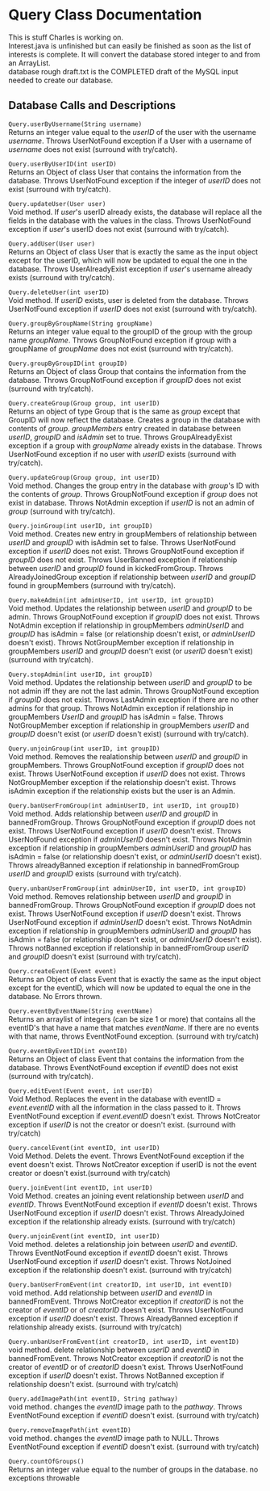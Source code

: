# Query Class Documentation
This is stuff Charles is working on.  
Interest.java is unfinished but can easily be finished as soon as the list of interests is complete. It will convert the database stored integer to and from an ArrayList.  
database rough draft.txt is the COMPLETED draft of the MySQL input needed to create our database.

## Database Calls and Descriptions
`Query.userByUsername(String username)`  
Returns an integer value equal to the *userID* of the user with the username *username*. Throws UserNotFound exception if a User with a username of *username* does not exist (surround with try/catch).  

`Query.userByUserID(int userID)`  
Returns an Object of class User that contains the information from the database. Throws UserNotFound exception if the integer of *userID* does not exist (surround with try/catch).  

`Query.updateUser(User user)`  
Void method. If *user*'s userID already exists, the database will replace all the fields in the database with the values in the class. Throws UserNotFound exception if *user*'s userID does not exist (surround with try/catch).  

`Query.addUser(User user)`  
Returns an Object of class User that is exactly the same as the input object except for the userID, which will now be updated to equal the one in the database. Throws UserAlreadyExist exception if *user*'s username already exists (surround with try/catch).  

`Query.deleteUser(int userID)`  
Void method. If *userID* exists, user is deleted from the database.
Throws UserNotFound exception if *userID* does not exist (surround with try/catch).  

`Query.groupByGroupName(String groupName)`  
Returns an integer value equal to the groupID of the group with the group name *groupName*. Throws GroupNotFound exception if group with a groupName of *groupName* does not exist (surround with try/catch).  

`Query.groupByGroupID(int groupID)`  
Returns an Object of class Group that contains the information from the database. Throws GroupNotFound exception if *groupID* does not exist (surround with try/catch).  

`Query.createGroup(Group group, int userID)`  
Returns an object of type Group that is the same as *group* except that GroupID will now reflect the database. Creates a group in the database with contents of *group*. *groupMembers* entry created in database between *userID*, *groupID* and *isAdmin* set to true. Throws GroupAlreadyExist exception if a group with *groupName* already exists in the database. Throws UserNotFound exception if no user with *userID* exists (surround with try/catch).  

`Query.updateGroup(Group group, int userID)`  
Void method. Changes the group entry in the database with *group*'s ID with the contents of *group*. Throws GroupNotFound exception if *group* does not exist in database. Throws NotAdmin exception if *userID* is not an admin of *group* (surround with try/catch).  

`Query.joinGroup(int userID, int groupID)`  
Void method. Creates new entry in groupMembers of relationship between *userID* and *groupID* with isAdmin set to false. Throws UserNotFound exception if *userID* does not exist. Throws GroupNotFound exception if *groupID* does not exist. Throws UserBanned exception if relationship between *userID* and *groupID* found in kickedFromGroup. Throws AlreadyJoinedGroup exception if relationship between *userID* and *groupID* found in groupMembers (surround with try/catch).

`Query.makeAdmin(int adminUserID, int userID, int groupID)`  
Void method. Updates the relationship between *userID* and *groupID* to be admin. Throws GroupNotFound exception if *groupID* does not exist. Throws NotAdmin exception if relationship in groupMembers *adminUserID* and *groupID* has isAdmin = false (or relationship doesn't exist, or *adminUserID* doesn't exist). Throws NotGroupMember exception if relationship in groupMembers *userID* and *groupID* doesn't exist (or *userID* doesn't exist) (surround with try/catch).

`Query.stopAdmin(int userID, int groupID)`  
Void method. Updates the relationship between *userID* and *groupID* to be not admin iff they are not the last admin.  Throws GroupNotFound exception if *groupID* does not exist. Throws LastAdmin exception if there are no other admins for that group. Throws NotAdmin exception if relationship in groupMembers *UserID* and *groupID* has isAdmin = false. Throws NotGroupMember exception if relationship in groupMembers *userID* and *groupID* doesn't exist (or *userID* doesn't exist) (surround with try/catch).

`Query.unjoinGroup(int userID, int groupID)`  
Void method.  Removes the realationship between *userID* and *groupID* in groupMembers. Throws GroupNotFound exception if *groupID* does not exist.  Throws UserNotFound exception if *userID* does not exist.  Throws NotGroupMember exception if the relationship doesn't exist.  Throws isAdmin exception if the relationship exists but the user is an Admin.

`Query.banUserFromGroup(int adminUserID, int userID, int groupID)`  
Void method. Adds relationship between *userID* and *groupID* in bannedFromGroup. Throws GroupNotFound exception if *groupID* does not exist. Throws UserNotFound exception if *userID* doesn't exist.  Throws UserNotFound exception if *adminUserID* doesn't exist. Throws NotAdmin exception if relationship in groupMembers *adminUserID* and *groupID* has isAdmin = false (or relationship doesn't exist, or *adminUserID* doesn't exist). Throws alreadyBanned exception if relationship in bannedFromGroup *userID* and *groupID* exists (surround with try/catch).

`Query.unbanUserFromGroup(int adminUserID, int userID, int groupID)`  
Void method. Removes relationship between *userID* and *groupID* in bannedFromGroup. Throws GroupNotFound exception if *groupID* does not exist. Throws UserNotFound exception if *userID* doesn't exist.  Throws UserNotFound exception if *adminUserID* doesn't exist. Throws NotAdmin exception if relationship in groupMembers *adminUserID* and *groupID* has isAdmin = false (or relationship doesn't exist, or *adminUserID* doesn't exist). Throws notBanned exception if relationship in bannedFromGroup *userID* and *groupID* doesn't exist (surround with try/catch).

`Query.createEvent(Event event)`  
Returns an Object of class Event that is exactly the same as the input object except for the eventID, which will now be updated to equal the one in the database. No Errors thrown.

`Query.eventByEventName(String eventName)`  
Returns an arraylist of integers (can be size 1 or more) that contains all the eventID's that have a name that matches *eventName*.  If there are no events with that name, throws EventNotFound exception. (surround with try/catch)

`Query.eventByEventID(int eventID)`  
 Returns an Object of class Event that contains the information from the database. Throws EventNotFound exception if *eventID* does not exist (surround with try/catch).

`Query.editEvent(Event event, int userID)`  
Void Method.  Replaces the event in the database with eventID = *event.eventID* with all the information in the class passed to it. Throws EventNotFound exception if *event.eventID* doesn't exist. Throws NotCreator exception if *userID* is not the creator or doesn't exist. (surround with try/catch)

`Query.cancelEvent(int eventID, int userID)`  
Void Method. Delets the event.  Throws EventNotFound exception if the event doesn't exist.  Throws NotCreator exception if userID is not the event creator or doesn't exist.(surround with try/catch)

`Query.joinEvent(int eventID, int userID)`  
Void Method. creates an joining event relationship between *userID* and *eventID*.  Throws EventNotFound exception if *eventID* doesn't exist.  Throws UserNotFound exception if *userID* doesn't exist.  Throws AlreadyJoined exception if the relationship already exists. (surround with try/catch)

`Query.unjoinEvent(int eventID, int userID)`  
Void method. deletes a relationship join between *userID* and *eventID*. Throws EventNotFound exception if *eventID* doesn't exist.  Throws UserNotFound exception if *userID* doesn't exist.  Throws NotJoined exception if the relationship doesn't exist. (surround with try/catch)

`Query.banUserFromEvent(int creatorID, int userID, int eventID)`  
void method. Add relationship between *userID* and *eventID* in bannedFromEvent.  Throws NotCreator exception if *creatorID* is not the creator of *eventID* or of *creatorID* doesn't exist.  Throws UserNotFound exception if *userID* doesn't exist. Throws AlreadyBanned exception if relationship already exists. (surround with try/catch)

`Query.unbanUserFromEvent(int creatorID, int userID, int eventID)`  
void method. delete relationship between *userID* and *eventID* in bannedFromEvent.  Throws NotCreator exception if *creatorID* is not the creator of *eventID* or of *creatorID* doesn't exist.  Throws UserNotFound exception if *userID* doesn't exist. Throws NotBanned exception if relationship doesn't exist. (surround with try/catch)

`Query.addImagePath(int eventID, String pathway)`  
void method.  changes the *eventID* image path to the *pathway*.  Throws EventNotFound exception if *eventID* doesn't exist. (surround with try/catch)

`Query.removeImagePath(int eventID)`  
void method. changes the *eventID* image path to NULL.  Throws EventNotFound exception if *eventID* doesn't exist. (surround with try/catch)

`Query.countOfGroups()`  
Returns an integer value equal to the number of groups in the database.  no exceptions throwable
